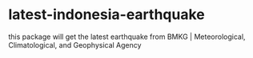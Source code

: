 # latest-indonesia-earthquake
this package will get the latest earthquake from BMKG | Meteorological, Climatological, and Geophysical Agency
